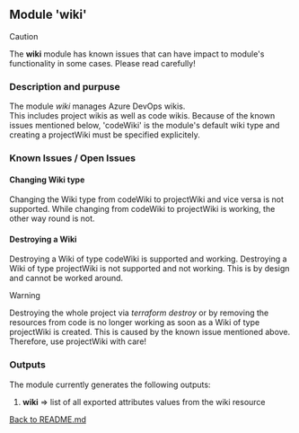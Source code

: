 ## Module 'wiki'

> [!CAUTION]
> The <b>wiki</b> module has known issues that can have impact to module's functionality in some cases. Please read carefully!  

### Description and purpuse

The module <i>wiki</i> manages Azure DevOps wikis.  
This includes project wikis as well as code wikis. Because of the known issues mentioned below, 'codeWiki' is the module's default wiki type and creating a projectWiki must be specified explicitely.  

### Known Issues / Open Issues

#### Changing Wiki type

Changing the Wiki type from codeWiki to projectWiki and vice versa is not supported. While changing from codeWiki to projectWiki is working, the other way round is not.  

#### Destroying a Wiki

Destroying a Wiki of type codeWiki is supported and working. Destroying a Wiki of type projectWiki is not supported and not working. This is by design and cannot be worked around.  
  
> [!WARNING]
> Destroying the whole project via <i>terraform destroy</i> or by removing the resources from code is no longer working as soon as a Wiki of type projectWiki is created. This is caused by the known issue mentioned above. Therefore, use projectWiki with care!  

### Outputs

The module currently generates the following outputs:  

1) <b>wiki</b> => list of all exported attributes values from the wiki resource  
  
  
[Back to README.md](../README.md)  
